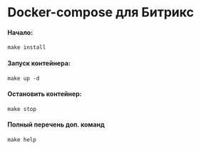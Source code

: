 # Docker-compose для Битрикс
#### Начало: ####
```
make install
```
#### Запуск контейнера: ####
```
make up -d
```
#### Остановить контейнер: ####
```
make stop
```
#### Полный перечень доп. команд ####
```
make help
```
